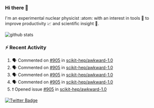 ### Hi there 👋 

I'm an experimental nuclear physicist :atom: with an interest in tools :wrench: to improve productivity :chart_with_upwards_trend: and scientific insight :telescope:.

![github stats](https://github-readme-stats.vercel.app/api?username=agoose77&show_icons=true&hide_rank=true&hide_title=true&bg_color=30,e76445,904e95&text_color=efe3ec&icon_color=efe3ec)
<!--
**agoose77/agoose77** is a ✨ _special_ ✨ repository because its `README.md` (this file) appears on your GitHub profile.

Here are some ideas to get you started:

- 🔭 I’m currently working on ...
- 🌱 I’m currently learning ...
- 👯 I’m looking to collaborate on ...
- 🤔 I’m looking for help with ...
- 💬 Ask me about ...
- 📫 How to reach me: ...
- 😄 Pronouns: ...
- ⚡ Fun fact: ...
-->

### :zap: Recent Activity
<!--START_SECTION:activity-->
1. 🗣 Commented on [#905](https://github.com/scikit-hep/awkward-1.0/issues/905) in [scikit-hep/awkward-1.0](https://github.com/scikit-hep/awkward-1.0)
2. 🗣 Commented on [#905](https://github.com/scikit-hep/awkward-1.0/issues/905) in [scikit-hep/awkward-1.0](https://github.com/scikit-hep/awkward-1.0)
3. 🗣 Commented on [#905](https://github.com/scikit-hep/awkward-1.0/issues/905) in [scikit-hep/awkward-1.0](https://github.com/scikit-hep/awkward-1.0)
4. 🗣 Commented on [#905](https://github.com/scikit-hep/awkward-1.0/issues/905) in [scikit-hep/awkward-1.0](https://github.com/scikit-hep/awkward-1.0)
5. ❗️ Opened issue [#905](https://github.com/scikit-hep/awkward-1.0/issues/905) in [scikit-hep/awkward-1.0](https://github.com/scikit-hep/awkward-1.0)
<!--END_SECTION:activity-->


[![Twitter Badge](https://img.shields.io/twitter/follow/agoose77?style=flat-square&logo=Twitter&logoColor=white&color=cornflowerblue)](https://twitter.com/agoose77)
